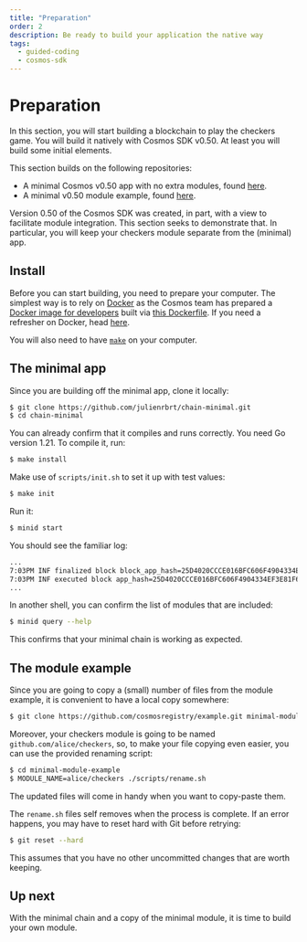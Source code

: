 ```yaml
---
title: "Preparation"
order: 2
description: Be ready to build your application the native way
tags:
  - guided-coding
  - cosmos-sdk
---
```


# Preparation

In this section, you will start building a blockchain to play the checkers game. You will build it natively with Cosmos SDK v0.50. At least you will build some initial elements.

This section builds on the following repositories:

* A minimal Cosmos v0.50 app with no extra modules, found [here](https://github.com/julienrbrt/chain-minimal).
* A minimal v0.50 module example, found [here](https://github.com/cosmosregistry/example).

Version 0.50 of the Cosmos SDK was created, in part, with a view to facilitate module integration. This section seeks to demonstrate that. In particular, you will keep your checkers module separate from the (minimal) app.

## Install

Before you can start building, you need to prepare your computer. The simplest way is to rely on [Docker](https://docs.docker.com/engine/install/) as the Cosmos team has prepared a [Docker image for developers](https://github.com/cosmos/cosmos-sdk/pkgs/container/proto-builder/119928846?tag=0.14.0) built via [this Dockerfile](https://github.com/cosmos/cosmos-sdk/blob/main/contrib/devtools/Dockerfile). If you need a refresher on Docker, head [here](/tutorials/5-docker-intro/index.md).

You will also need to have [`make`](https://www.gnu.org/software/make/) on your computer.

## The minimal app

Since you are building off the minimal app, clone it locally:

```sh
$ git clone https://github.com/julienrbrt/chain-minimal.git
$ cd chain-minimal
```

You can already confirm that it compiles and runs correctly. You need Go version 1.21. To compile it, run:

```sh
$ make install
```

Make use of `scripts/init.sh` to set it up with test values:

```sh
$ make init
```

Run it:

```sh
$ minid start
```

You should see the familiar log:

```txt
...
7:03PM INF finalized block block_app_hash=25D4020CCCE016BFC606F4904334EF3E81F60A283F694FC5F11B0F1F9850EA83 height=1 module=state num_txs_res=0 num_val_updates=0
7:03PM INF executed block app_hash=25D4020CCCE016BFC606F4904334EF3E81F60A283F694FC5F11B0F1F9850EA83 height=1 module=state
...
```

In another shell, you can confirm the list of modules that are included:

```sh
$ minid query --help
```

This confirms that your minimal chain is working as expected.

## The module example

Since you are going to copy a (small) number of files from the module example, it is convenient to have a local copy somewhere:

```sh
$ git clone https://github.com/cosmosregistry/example.git minimal-module-example
```

Moreover, your checkers module is going to be named `github.com/alice/checkers`, so, to make your file copying even easier, you can use the provided renaming script:

```sh
$ cd minimal-module-example
$ MODULE_NAME=alice/checkers ./scripts/rename.sh
```

The updated files will come in handy when you want to copy-paste them.

<ExpansionPanel title="Troubleshooting">

The `rename.sh` files self removes when the process is complete. If an error happens, you may have to reset hard with Git before retrying:

```sh
$ git reset --hard
```

This assumes that you have no other uncommitted changes that are worth keeping.

</ExpansionPanel>

## Up next

With the minimal chain and a copy of the minimal module, it is time to build your own module.
